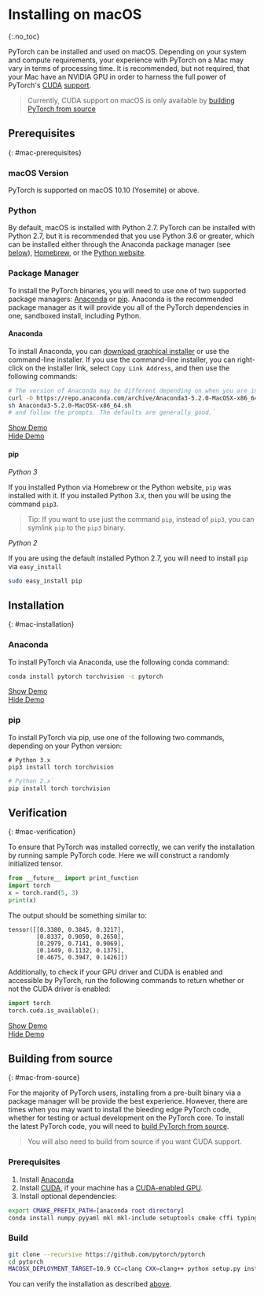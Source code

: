 # Installing on macOS
{:.no_toc}

PyTorch can be installed and used on macOS. Depending on your system and compute requirements, your experience with PyTorch on a Mac may vary in terms of processing time. It is recommended, but not required, that your Mac have an NVIDIA GPU in order to harness the full power of PyTorch's [CUDA](https://developer.nvidia.com/cuda-zone) [support](https://pytorch.org/tutorials/beginner/blitz/tensor_tutorial.html?highlight=cuda#cuda-tensors).

> Currently, CUDA support on macOS is only available by [building PyTorch from source](#mac-from-source)

## Prerequisites
{: #mac-prerequisites}

### macOS Version

PyTorch is supported on macOS 10.10 (Yosemite) or above.

### Python

By default, macOS is installed with Python 2.7. PyTorch can be installed with Python 2.7, but it is recommended that you use Python 3.6 or greater, which can be installed either through the Anaconda package manager (see [below](#anaconda)), [Homebrew](https://brew.sh/), or the [Python website](https://www.python.org/downloads/mac-osx/).

### Package Manager

To install the PyTorch binaries, you will need to use one of two supported package managers: [Anaconda](https://www.anaconda.com/download/#macos) or [pip](https://pypi.org/project/pip/). Anaconda is the recommended package manager as it will provide you all of the PyTorch dependencies in one, sandboxed install, including Python.

#### Anaconda

To install Anaconda, you can [download graphical installer](https://www.anaconda.com/download/#macos) or use the command-line installer. If you use the command-line installer, you can right-click on the installer link, select `Copy Link Address`, and then use the following commands:

```bash
# The version of Anaconda may be different depending on when you are installing`
curl -O https://repo.anaconda.com/archive/Anaconda3-5.2.0-MacOSX-x86_64.sh
sh Anaconda3-5.2.0-MacOSX-x86_64.sh
# and follow the prompts. The defaults are generally good.`
```

<div>
  <a href="javascript:void(0);" class="btn btn-lg btn-green with-right-arrow show-screencast">Show Demo</a>
  <div class="screencast">
    <script src="https://asciinema.org/a/PS2oOMynjw5YR96WcgVLJDXqf.js" id="asciicast-PS2oOMynjw5YR96WcgVLJDXqf" data-speed="4" async></script>
    <a href="javascript:void(0);" class="btn btn-lg btn-green show-info with-left-arrow">Hide Demo</a>
  </div>
</div>

#### pip

*Python 3*

If you installed Python via Homebrew or the Python website, `pip` was installed with it. If you installed Python 3.x, then you will be using the command `pip3`.

> Tip: If you want to use just the command  `pip`, instead of `pip3`, you can symlink `pip` to the `pip3` binary.

*Python 2*

If you are using the default installed Python 2.7, you will need to install `pip` via `easy_install`

```bash
sudo easy_install pip
```

## Installation
{: #mac-installation}

### Anaconda

To install PyTorch via Anaconda, use the following conda command:

```bash
conda install pytorch torchvision -c pytorch
```

<div>
  <a href="javascript:void(0);" class="btn btn-lg btn-green with-right-arrow show-screencast">Show Demo</a>
  <div class="screencast">
    <script src="https://asciinema.org/a/iLaHS145GyJtwyJ3MswYaSOSC.js" id="asciicast-iLaHS145GyJtwyJ3MswYaSOSC" data-speed="2" async></script>
    <a href="javascript:void(0);" class="btn btn-lg btn-green show-info with-left-arrow">Hide Demo</a>
  </div>
</div>

### pip

To install PyTorch via pip, use one of the following two commands, depending on your Python version:

```
# Python 3.x
pip3 install torch torchvision
```

```bash
# Python 2.x`
pip install torch torchvision
```

## Verification
{: #mac-verification}

To ensure that PyTorch was installed correctly, we can verify the installation by running sample PyTorch code. Here we will construct a randomly initialized tensor.

```python
from __future__ import print_function
import torch
x = torch.rand(5, 3)
print(x)
```

The output should be something similar to:

```
tensor([[0.3380, 0.3845, 0.3217],
        [0.8337, 0.9050, 0.2650],
        [0.2979, 0.7141, 0.9069],
        [0.1449, 0.1132, 0.1375],
        [0.4675, 0.3947, 0.1426]])
```

Additionally, to check if your GPU driver and CUDA is enabled and accessible by PyTorch, run the following commands to return whether or not the CUDA driver is enabled:

```python
import torch
torch.cuda.is_available();
```

<div>
  <a href="javascript:void(0);" class="btn btn-lg btn-green with-right-arrow show-screencast">Show Demo</a>
  <div class="screencast">
    <script src="https://asciinema.org/a/byF9rotzbaW0jzFnwWfAeW4ak.js" id="asciicast-byF9rotzbaW0jzFnwWfAeW4ak" data-speed="2" async></script>
    <a href="javascript:void(0);" class="btn btn-lg btn-green show-info with-left-arrow">Hide Demo</a>
  </div>
</div>

## Building from source
{: #mac-from-source}

For the majority of PyTorch users, installing from a pre-built binary via a package manager will be provide the best experience. However, there are times when you may want to install the bleeding edge PyTorch code, whether for testing or actual development on the PyTorch core. To install the latest PyTorch code, you will need to [build PyTorch from source](https://github.com/pytorch/pytorch#from-source).

> You will also need to build from source if you want CUDA support.

### Prerequisites

1. Install [Anaconda](#anaconda)
2. Install [CUDA](https://developer.nvidia.com/cuda-downloads), if your machine has a [CUDA-enabled GPU](https://developer.nvidia.com/cuda-gpus).
3. Install optional dependencies:

```bash
export CMAKE_PREFIX_PATH=[anaconda root directory]
conda install numpy pyyaml mkl mkl-include setuptools cmake cffi typing
```

### Build

```bash
git clone --recursive https://github.com/pytorch/pytorch
cd pytorch
MACOSX_DEPLOYMENT_TARGET=10.9 CC=clang CXX=clang++ python setup.py install
```

You can verify the installation as described [above](#mac-verification).
